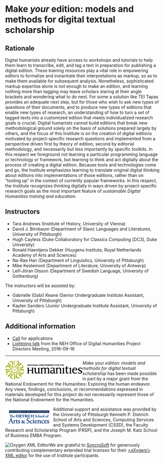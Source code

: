 # Make _your_ edition: models and methods for digital textual scholarship

## Rationale

Digital humanists already have access to workshops and tutorials to help them learn to transcribe, edit, and tag a text in preparation for publishing a digital edition. These training resources play a vital role in empowering editors to formalize and instantiate their interpretations as markup, so as to make them available for subsequent analysis. Nonetheless, sophisticated markup expertise alone is not enough to make an edition, and learning nothing more than tagging may leave scholars staring at their angle brackets and wondering what to do next. For some a solution like TEI Tapas provides an adequate next step, but for those who wish to ask new types of questions of their documents, and to produce new types of editions that enable new types of research, an understanding of how to turn a set of tagged texts into a customized edition that meets individualized research goals is crucial. Digital humanists cannot build editions that break new methodological ground solely on the basis of solutions prepared largely by others, and the focus of this Institute is on the creation of digital editions motivated by project-specific research questions and implemented from a perspective driven first by theory of edition, second by editorial methodology, and necessarily but less importantly by specific toolkits. In this respect we foreground not learning a particular programming language or technology or framework, but learning to think and act digitally about the process of creating a digital edition. Because tools and technologies come and go, the Institute emphasizes learning to translate original digital thinking about editions into implementations of those editions, rather than on “tooling up” in the context of currently popular frameworks. In this respect, the Institute recognizes thinking digitally in ways driven by project-specific research goals as the most important feature of _sustainable Digital Humanities training and education._

## Instructors

* Tara Andrews (Institute of History, University of Vienna)
* David J. Birnbaum (Department of Slavic Languages and Literatures, University of Pittsburgh)
* Hugh Cayless (Duke Collaboratory for Classics Computing [DC3], Duke University)
* Ronald Haentjens Dekker (Huygens Institute, Royal Netherlands Academy of Arts and Sciences)
* Na-Rae Han (Department of Linguistics, University of Pittsburgh)
* Mike Kestemont (Department of Literature, University of Antwerp)
* Leif-Jöran Olsson (Department of Swedish Language, University of Gothenburg)

The instructors will be assisted by:

* Gabrielle (Gabi) Keane (Senior Undergraduate Institute Assistant, University of Pittsburgh)
* Kaylen Sanders (Junior Undergraduate Institute Assistant, University of Pittsburgh)

## Additional information

* [Call](admin/call.md) for applications
* [Lightning talk](admin/lightning.md) from the NEH Office of Digital Humanities Project Directors Meeting, 2016-09-16

____
<img align="left" src="images/neh_logo_horizontal_rgb.jpg">_Make_ your _edition: models and methods for digital textual scholarship_ has been made possible in part by a major grant from the National Endowment for the Humanities: Exploring the human endeavor. Any views, findings, conclusions, or recommendations expressed in materials developed for this project do not necessarily represent those of the National Endowment for the Humanities.

<a href="http://www.as.pitt.edu/" title="Dietrich School of Arts and Sciences"><img align="left" src="images/aslogobsm.jpg"></a>Additional support and assistance was provided by the University of Pittsburgh Kenneth P. Dietrich School of Arts and Sciences, Computing Services and Systems Development (CSSD), the Faculty Research and Scholarship Program (FRSP), and the Joseph M. Katz School of Business EMBA Program. 

<a href="http://www.oxygenxml.com" title="Oxygen XML Editor"><img align="left" src="http://www.oxygenxml.com/img/resources/oxygen190x62.png" alt="Oxygen XML Editor"/></a>We are grateful to [SyncroSoft](http://www.sync.ro/) for generously contributing complementary extended trial licenses for their [\<oXygen/\> XML editor](https://www.oxygenxml.com/) for the use of Institute participants.